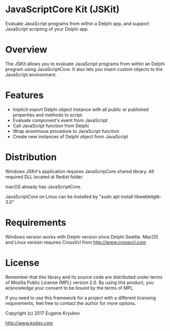 # JavaScriptCore Kit (JSKit) 

Evaluate JavaScript programs from within a Delphi app, and support JavaScript scripting of your Delphi app.

# Overview

The JSKit allows you to evaluate JavaScript programs from within an Delphi program using JavaScriptCore. It also lets you insert custom objects to the JavaScript environment.

# Features

* Implicit export Delphi object instance with all public or published properties and methods to script.
* Evaluate component's event from JavaScript
* Call JavaScript function from Delphi
* Wrap anonimous procedure to JavaScript function
* Create new instances of Delphi object from JavaScript

# Distribution

Windows JSKit's application requires JavaScripCore shared library. All required DLL located at Redist folder. 

macOS already has JavaScriptCore.

JavaScriptCore on Linux can be installed by "sudo apt install libwebkitgtk-3.0"

# Requirements

Windows version works with Delphi version since Delphi Seattle. MacOS and Linux version requires CrossVcl from http://www.crossvcl.com

# License

Remember that this library and its source code are distributed under terms of Mozilla Public License (MPL) version 2.0. By using this product, you acknowledge your consent to be bound by the terms of MPL.

If you need to use this framework for a project with a different licensing requirements, feel free to contact the author for more options.

Copyright (c) 2017 Eugene Kryukov

http://www.ksdev.com